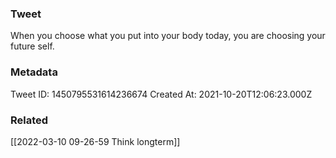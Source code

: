 ### Tweet
When you choose what you put into your body today, you are choosing your future self.

### Metadata
Tweet ID: 1450795531614236674
Created At: 2021-10-20T12:06:23.000Z

### Related
[[2022-03-10 09-26-59 Think longterm]]

